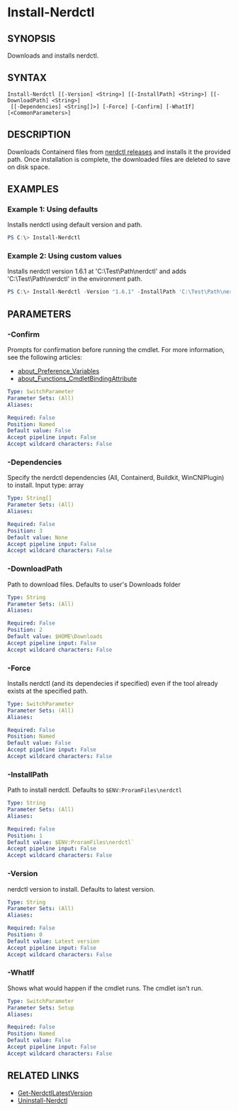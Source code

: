 ﻿---
external help file: containers-toolkit-help.xml
Module Name: containers-toolkit
online version:
schema: 2.0.0
---

# Install-Nerdctl

## SYNOPSIS

Downloads and installs nerdctl.

## SYNTAX

```
Install-Nerdctl [[-Version] <String>] [[-InstallPath] <String>] [[-DownloadPath] <String>]
 [[-Dependencies] <String[]>] [-Force] [-Confirm] [-WhatIf] [<CommonParameters>]
```

## DESCRIPTION

Downloads Containerd files from [nerdctl releases](https://github.com/containerd/nerdctl/releases) and installs it the provided path. Once installation is complete, the downloaded files are deleted to save on disk space.

## EXAMPLES

### Example 1: Using defaults

Installs nerdctl using default version and path.

```powershell
PS C:\> Install-Nerdctl
```

### Example 2: Using custom values

Installs nerdctl version 1.6.1 at 'C:\Test\Path\nerdctl' and adds 'C:\Test\Path\nerdctl' in the environment path.

```powershell
PS C:\> Install-Nerdctl -Version "1.6.1" -InstallPath 'C:\Test\Path\nerdctl'
```

## PARAMETERS

### -Confirm

Prompts for confirmation before running the cmdlet. For more information, see the following articles:

- [about_Preference_Variables](https://learn.microsoft.com/en-us/powershell/module/microsoft.powershell.core/about/about_preference_variables?view=powershell-7.4#confirmpreference)
- [about_Functions_CmdletBindingAttribute](https://learn.microsoft.com/en-us/powershell/module/microsoft.powershell.core/about/about_functions_cmdletbindingattribute?view=powershell-7.4#confirmimpact)

```yaml
Type: SwitchParameter
Parameter Sets: (All)
Aliases:

Required: False
Position: Named
Default value: False
Accept pipeline input: False
Accept wildcard characters: False
```

### -Dependencies

Specify the nerdctl dependencies (All, Containerd, Buildkit, WinCNIPlugin) to install. Input type: array

```yaml
Type: String[]
Parameter Sets: (All)
Aliases:

Required: False
Position: 3
Default value: None
Accept pipeline input: False
Accept wildcard characters: False
```

### -DownloadPath

Path to download files. Defaults to user's Downloads folder

```yaml
Type: String
Parameter Sets: (All)
Aliases:

Required: False
Position: 2
Default value: $HOME\Downloads
Accept pipeline input: False
Accept wildcard characters: False
```

### -Force

Installs nerdctl (and its dependecies if specified) even if the tool already exists at the specified path.

```yaml
Type: SwitchParameter
Parameter Sets: (All)
Aliases:

Required: False
Position: Named
Default value: False
Accept pipeline input: False
Accept wildcard characters: False
```

### -InstallPath

Path to install nerdctl. Defaults to `$ENV:ProramFiles\nerdctl`

```yaml
Type: String
Parameter Sets: (All)
Aliases:

Required: False
Position: 1
Default value: $ENV:ProramFiles\nerdctl`
Accept pipeline input: False
Accept wildcard characters: False
```

### -Version

nerdctl version to install. Defaults to latest version.

```yaml
Type: String
Parameter Sets: (All)
Aliases:

Required: False
Position: 0
Default value: Latest version
Accept pipeline input: False
Accept wildcard characters: False
```

### -WhatIf

Shows what would happen if the cmdlet runs. The cmdlet isn't run.

```yaml
Type: SwitchParameter
Parameter Sets: Setup
Aliases:

Required: False
Position: Named
Default value: False
Accept pipeline input: False
Accept wildcard characters: False
```

## RELATED LINKS

- [Get-NerdctlLatestVersion](Get-NerdctlLatestVersion.md)
- [Uninstall-Nerdctl](Uninstall-Nerdctl.md)
